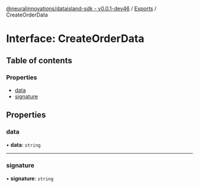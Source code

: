 [@neuralinnovations/dataisland-sdk - v0.0.1-dev46](../../README.md) / [Exports](../modules.md) / CreateOrderData

# Interface: CreateOrderData

## Table of contents

### Properties

- [data](CreateOrderData.md#data)
- [signature](CreateOrderData.md#signature)

## Properties

### data

• **data**: `string`

___

### signature

• **signature**: `string`
